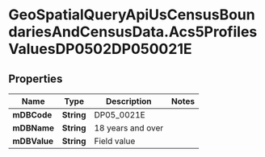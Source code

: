 # GeoSpatialQueryApiUsCensusBoundariesAndCensusData.Acs5ProfilesValuesDP0502DP050021E

## Properties

Name | Type | Description | Notes
------------ | ------------- | ------------- | -------------
**mDBCode** | **String** | DP05_0021E | 
**mDBName** | **String** | 18 years and over | 
**mDBValue** | **String** | Field value | 


